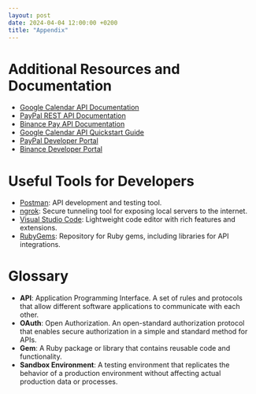 ```yaml
---
layout: post
date: 2024-04-04 12:00:00 +0200
title: "Appendix"
---
```


# Additional Resources and Documentation

- [Google Calendar API Documentation](https://developers.google.com/calendar/api/guides/overview)
- [PayPal REST API Documentation](https://developer.paypal.com/api/rest/)
- [Binance Pay API Documentation](https://developers.binance.com/docs/binance-pay/introduction)
- [Google Calendar API Quickstart Guide](https://developers.google.com/calendar/api/quickstart)
- [PayPal Developer Portal](https://developer.paypal.com/)
- [Binance Developer Portal](https://developers.binance.com/)

# Useful Tools for Developers

- [Postman](https://www.postman.com/): API development and testing tool.
- [ngrok](https://ngrok.com/): Secure tunneling tool for exposing local servers to the internet.
- [Visual Studio Code](https://code.visualstudio.com/): Lightweight code editor with rich features and extensions.
- [RubyGems](https://rubygems.org/): Repository for Ruby gems, including libraries for API integrations.

# Glossary

- **API**: Application Programming Interface. A set of rules and protocols that allow different software applications to communicate with each other.
- **OAuth**: Open Authorization. An open-standard authorization protocol that enables secure authorization in a simple and standard method for APIs.
- **Gem**: A Ruby package or library that contains reusable code and functionality.
- **Sandbox Environment**: A testing environment that replicates the behavior of a production environment without affecting actual production data or processes.



